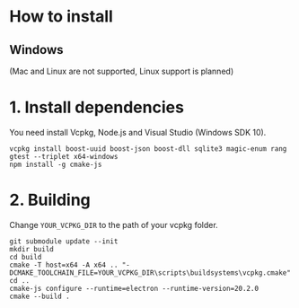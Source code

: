 # How to install

## Windows
(Mac and Linux are not supported, Linux support is planned)

# 1. Install dependencies
You need install Vcpkg, Node.js and Visual Studio (Windows SDK 10).
```
vcpkg install boost-uuid boost-json boost-dll sqlite3 magic-enum rang gtest --triplet x64-windows
npm install -g cmake-js
```

# 2. Building

Change `YOUR_VCPKG_DIR` to the path of your vcpkg folder.
```
git submodule update --init
mkdir build
cd build
cmake -T host=x64 -A x64 .. "-DCMAKE_TOOLCHAIN_FILE=YOUR_VCPKG_DIR\scripts\buildsystems\vcpkg.cmake"
cd ..
cmake-js configure --runtime=electron --runtime-version=20.2.0
cmake --build .
```
